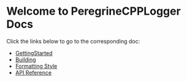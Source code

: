 # Welcome to PeregrineCPPLogger Docs

Click the links below to go to the corresponding doc:

* [GettingStarted](/GettingStarted)
* [Building](/Building)
* [Formatting Style](/FormattingStyle)
* [API Reference](/APIReference)
